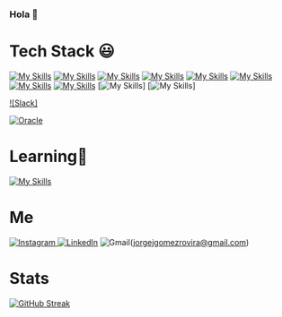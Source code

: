 ### Hola 👋

### <h1>Tech Stack 😃 </h1>

[![My Skills](https://skillicons.dev/icons?i=php)](https://php.net/)
[![My Skills](https://skillicons.dev/icons?i=mysql)](https://www.mysql.com/)
[![My Skills](https://skillicons.dev/icons?i=html)](https://developer.mozilla.org/es/docs/Web/HTML/)
[![My Skills](https://skillicons.dev/icons?i=css)](https://developer.mozilla.org/es/docs/Web/CSS/)
[![My Skills](https://skillicons.dev/icons?i=js)](https://developer.mozilla.org/es/docs/Web/JavaScript/)
[![My Skills](https://skillicons.dev/icons?i=slack)](https://developer.mozilla.org/es/docs/Web/JavaScript/)
[![My Skills](https://skillicons.dev/icons?i=postman)](https://www.postman.com/)
[![My Skills](https://skillicons.dev/icons?i=docker)](https://www.docker.com/)
[![My Skills](https://skillicons.dev/icons?i=xampp)]
[![My Skills](https://skillicons.dev/icons?i=oop)]

<a href="https://slack.com/intl/es-es/">![Slack]</a>


<a href="https://www.oracle.com/database/technologies/appdev/plsql.html">![Oracle](https://img.shields.io/static/v1?style=for-the-badge&message=Oracle&color=F80000&logo=Oracle&logoColor=FFFFFF&label=)</a>



### <h1>Learning🌱</h1>
[![My Skills](https://skillicons.dev/icons?i=laravel)](https://laravel.com/)


<h1>Me</h1>
 

<a href="https://www.instagram.com/jorgejgomezr/"> ![Instagram](https://img.shields.io/static/v1?style=for-the-badge&message=Instagram&color=E4405F&logo=Instagram&logoColor=FFFFFF&label=) </a>
<a href="https://www.linkedin.com/in/jorge-j-g%C3%B3mez-rovira/"> ![LinkedIn](https://img.shields.io/static/v1?style=for-the-badge&message=LinkedIn&color=0A66C2&logo=LinkedIn&logoColor=FFFFFF&label=)</a>
 ![Gmail](https://img.shields.io/static/v1?style=for-the-badge&message=Gmail&color=EA4335&logo=Gmail&logoColor=FFFFFF&label=)(jorgejgomezrovira@gmail.com)


<h1>Stats</h1>

[![GitHub Streak](https://streak-stats.demolab.com/?user=jorgej61&theme=transparent)](https://git.io/streak-stats)
 &nbsp;



<!--
**JorgeJ61/JorgeJ61** is a ✨ _special_ ✨ repository because its `README.md` (this file) appears on your GitHub profile.

Here are some ideas to get you started:

- 🔭 I’m currently not working 
- 🌱 I’m currently learning ...
- 👯 I’m looking to collaborate on ...
- 🤔 I’m looking for help with ...
- 💬 Ask me about ...
- 📫 How to reach me: ...
- 😄 Pronouns: ...
- ⚡ Fun fact: ...
-->
